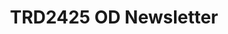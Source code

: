 ---
title: TRD2425 OD Newsletter #3 Source
redirect_to: https://hbr.org/2016/01/the-limits-of-empathy
redirect_from: 
  - /ODNewsletter3Source
  - /odnewsletter3source
---